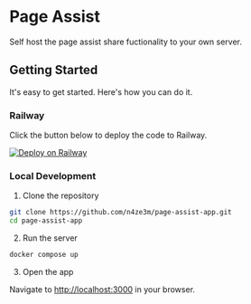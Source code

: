 # Page Assist 


Self host the page assist share fuctionality to your own server. 


## Getting Started


It's easy to get started. Here's how you can do it.

### Railway

Click the button below to deploy the code to Railway.

[![Deploy on Railway](https://railway.app/button.svg)](https://railway.app/template/VbiS2Q?referralCode=olbszX)


### Local Development

1. Clone the repository

```bash
git clone https://github.com/n4ze3m/page-assist-app.git
cd page-assist-app
```

2. Run the server

```bash
docker compose up
```

3. Open the app

Navigate to [http://localhost:3000](http://localhost:3000) in your browser.
